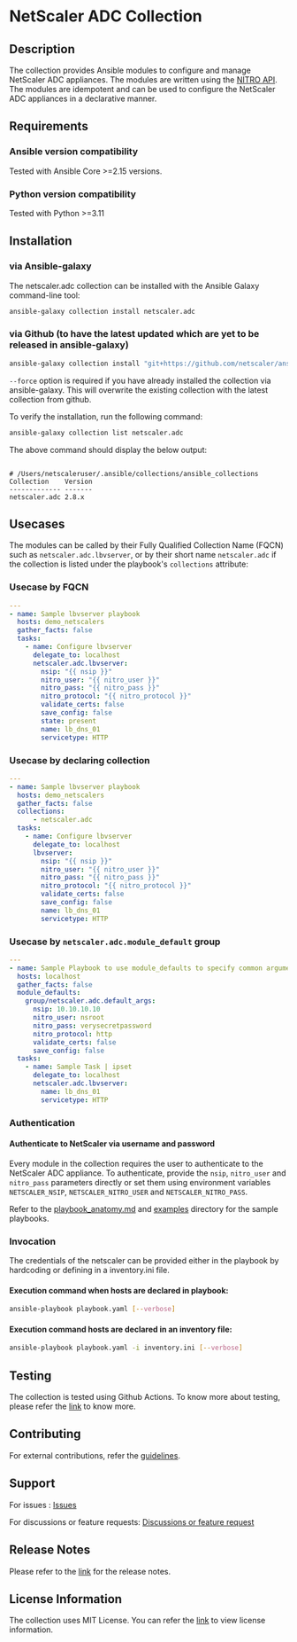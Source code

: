 # NetScaler ADC Collection

## Description

The collection provides Ansible modules to configure and manage NetScaler ADC appliances. The modules are written using the [NITRO API](https://developer-docs.netscaler.com/en-us/adc-nitro-api/current-release.html). The modules are idempotent and can be used to configure the NetScaler ADC appliances in a declarative manner.

## Requirements

### Ansible version compatibility

Tested with Ansible Core >=2.15 versions.

### Python version compatibility

Tested with Python >=3.11

## Installation

### via Ansible-galaxy

The netscaler.adc collection can be installed with the Ansible Galaxy command-line tool:

```bash
ansible-galaxy collection install netscaler.adc
```

### via Github (to have the latest updated which are yet to be released in ansible-galaxy)

```bash
ansible-galaxy collection install "git+https://github.com/netscaler/ansible-collection-netscaleradc.git" [--force]
```

 `--force` option is required if you have already installed the collection via ansible-galaxy. This will overwrite the existing collection with the latest collection from github.

To verify the installation, run the following command:

```bash
ansible-galaxy collection list netscaler.adc
```

The above command should display the below output:

```text

# /Users/netscaleruser/.ansible/collections/ansible_collections
Collection    Version
------------- -------
netscaler.adc 2.8.x
```

## Usecases

The modules can be called by their Fully Qualified Collection Name (FQCN) such as `netscaler.adc.lbvserver`, or by their short name `netscaler.adc` if the collection is listed under the playbook's `collections` attribute:

### Usecase by FQCN

```yaml
---
- name: Sample lbvserver playbook
  hosts: demo_netscalers
  gather_facts: false
  tasks:
    - name: Configure lbvserver
      delegate_to: localhost
      netscaler.adc.lbvserver:
        nsip: "{{ nsip }}"
        nitro_user: "{{ nitro_user }}"
        nitro_pass: "{{ nitro_pass }}"
        nitro_protocol: "{{ nitro_protocol }}"
        validate_certs: false
        save_config: false
        state: present
        name: lb_dns_01
        servicetype: HTTP
```

### Usecase by declaring collection

```yaml
---
- name: Sample lbvserver playbook
  hosts: demo_netscalers
  gather_facts: false
  collections:
      - netscaler.adc
  tasks:
    - name: Configure lbvserver
      delegate_to: localhost
      lbvserver:
        nsip: "{{ nsip }}"
        nitro_user: "{{ nitro_user }}"
        nitro_pass: "{{ nitro_pass }}"
        nitro_protocol: "{{ nitro_protocol }}"
        validate_certs: false
        save_config: false
        name: lb_dns_01
        servicetype: HTTP

```

### Usecase by `netscaler.adc.module_default` group

```yaml
---
- name: Sample Playbook to use module_defaults to specify common arguments
  hosts: localhost
  gather_facts: false
  module_defaults:
    group/netscaler.adc.default_args:
      nsip: 10.10.10.10
      nitro_user: nsroot
      nitro_pass: verysecretpassword
      nitro_protocol: http
      validate_certs: false
      save_config: false
  tasks:
    - name: Sample Task | ipset
      delegate_to: localhost
      netscaler.adc.lbvserver:
        name: lb_dns_01
        servicetype: HTTP
```

### Authentication

#### Authenticate to NetScaler via username and password

Every module in the collection requires the user to authenticate to the NetScaler ADC appliance. To authenticate, provide the `nsip`, `nitro_user` and `nitro_pass` parameters directly or set them using environment variables `NETSCALER_NSIP`, `NETSCALER_NITRO_USER` and `NETSCALER_NITRO_PASS`.

Refer to the [playbook_anatomy.md](https://github.com/netscaler/ansible-collection-netscaleradc/blob/c8c77cb4cb3905af8b90992bc55519f9a513ed08/playbook_anatomy.md#L4) and [examples](https://github.com/netscaler/ansible-collection-netscaleradc/tree/c8c77cb4cb3905af8b90992bc55519f9a513ed08/examples) directory for the sample playbooks.

### Invocation

The credentials of the netscaler can be provided either in the playbook by hardcoding or defining in a inventory.ini file.

#### Execution command when hosts are declared in playbook:

```bash
ansible-playbook playbook.yaml [--verbose]
```

#### Execution command hosts are declared in an inventory file:

```bash
ansible-playbook playbook.yaml -i inventory.ini [--verbose]
```

## Testing

The collection is tested using Github Actions. To know more about testing, please refer the [link]([https://github.com/netscaler/ansible-collection-netscaleradc/.github/workflow) to know more.

## Contributing

For external contributions, refer the [guidelines](https://github.com/netscaler/ansible-collection-netscaleradc/blob/c8c77cb4cb3905af8b90992bc55519f9a513ed08/CONTRIBUTING.md#L4).

## Support

For issues : [Issues](https://github.com/netscaler/ansible-collection-netscaleradc/issues)

For discussions or feature requests: [Discussions or feature request](https://github.com/netscaler/ansible-collection-netscaleradc/issues)

## Release Notes

Please refer to the [link](https://github.com/netscaler/ansible-collection-netscaleradc/blob/0438f3253b2eca084760984b6564a0a7964a128d/CHANGELOG.md) for the release notes.

## License Information

The collection uses MIT License. You can refer the [link](https://github.com/netscaler/ansible-collection-netscaleradc/blob/0438f3253b2eca084760984b6564a0a7964a128d/LICENSE) to view license information.
